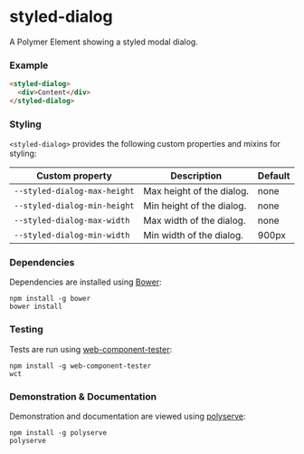 # styled-dialog

A Polymer Element showing a styled modal dialog.

### Example
```html
<styled-dialog>
  <div>Content</div>
</styled-dialog>
```

### Styling

`<styled-dialog>` provides the following custom properties and mixins for styling:

Custom property              | Description               | Default
-----------------------------|---------------------------|--------
`--styled-dialog-max-height` | Max height of the dialog. | none
`--styled-dialog-min-height` | Min height of the dialog. | none
`--styled-dialog-max-width`  | Max width of the dialog.  | none
`--styled-dialog-min-width`  | Min width of the dialog.  | 900px

### Dependencies

Dependencies are installed using [Bower](http://bower.io/):

    npm install -g bower
    bower install

### Testing

Tests are run using [web-component-tester](https://github.com/Polymer/web-component-tester):

    npm install -g web-component-tester
    wct

### Demonstration & Documentation

Demonstration and documentation are viewed using [polyserve](https://github.com/PolymerLabs/polyserve):

    npm install -g polyserve
    polyserve


